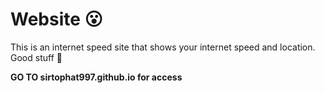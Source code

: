 
# Website 😮

This is an internet speed site that shows your internet speed and location. Good stuff 😬

**GO TO  sirtophat997.github.io for access**
